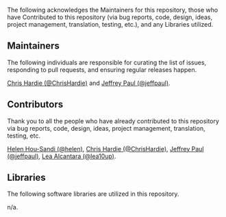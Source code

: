 The following acknowledges the Maintainers for this repository, those who have Contributed to this repository (via bug reports, code, design, ideas, project management, translation, testing, etc.), and any Libraries utilized.

## Maintainers

The following individuals are responsible for curating the list of issues, responding to pull requests, and ensuring regular releases happen.

[Chris Hardie (@ChrisHardie)](https://github.com/ChrisHardie) and [Jeffrey Paul (@jeffpaul)](https://github.com/jeffpaul).

## Contributors

Thank you to all the people who have already contributed to this repository via bug reports, code, design, ideas, project management, translation, testing, etc.

[Helen Hou-Sandi (@helen)](https://github.com/helen), [Chris Hardie (@ChrisHardie)](https://github.com/ChrisHardie), [Jeffrey Paul (@jeffpaul)](https://github.com/jeffpaul), [Lea Alcantara (@lea10up)](https://github.com/lea10up).

## Libraries

The following software libraries are utilized in this repository.

n/a.
